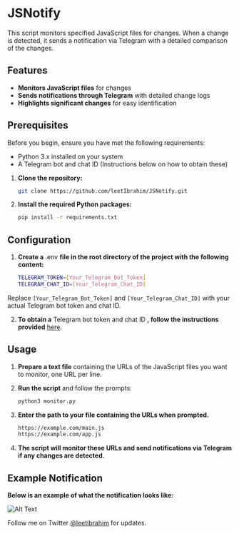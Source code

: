 # JSNotify

This script monitors specified JavaScript files for changes. When a change is detected, it sends a notification via Telegram with a detailed comparison of the changes.

## Features

- **Monitors JavaScript files** for changes
- **Sends notifications through Telegram** with detailed change logs
- **Highlights significant changes** for easy identification

## Prerequisites

Before you begin, ensure you have met the following requirements:

- Python 3.x installed on your system
- A Telegram bot and chat ID (Instructions below on how to obtain these)

1. **Clone the repository:**
   ```bash
   git clone https://github.com/leetIbrahim/JSNotify.git
2. **Install the required Python packages:**
   ```bash
   pip install -r requirements.txt
## Configuration
1. **Create a** .env **file in the root directory of the project with the following content:**
   ```bash
   TELEGRAM_TOKEN=[Your_Telegram_Bot_Token]
   TELEGRAM_CHAT_ID=[Your_Telegram_Chat_ID]
Replace `[Your_Telegram_Bot_Token]` and `[Your_Telegram_Chat_ID]` with your actual Telegram bot token and chat ID.

2. **To obtain a** Telegram bot token and chat ID **, follow the instructions provided** [here](https://blog.r0b.re/automation/bash/2020/06/30/setup-telegram-notifications-for-your-shell.html).

## Usage

1. **Prepare a text file** containing the URLs of the JavaScript files you want to monitor, one URL per line.

2. **Run the script** and follow the prompts:
   ```bash
   python3 monitor.py

3. **Enter the path to your file containing the URLs when prompted.**
   ```bash
   https://example.com/main.js
   https://example.com/app.js

5. **The script will monitor these URLs and send notifications via Telegram if any changes are detected.**

## Example Notification
**Below is an example of what the notification looks like:**

![Alt Text](https://i.imgur.com/o9IZJSG.png)



Follow me on Twitter [@leetibrahim](https://twitter.com/leetibrahim) for updates.
